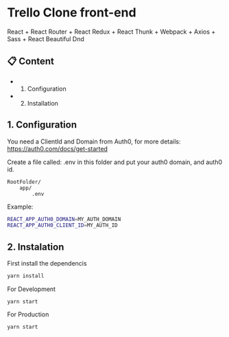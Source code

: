 # Trello Clone front-end

React + React Router + React Redux + React Thunk + Webpack + Axios + Sass + React Beautiful Dnd



## 📋 Content

* 1. Configuration

* 2. Installation

  

## 1. Configuration

You need a ClientId and Domain from Auth0, for more details: https://auth0.com/docs/get-started

Create a file called: .env in this folder and put your auth0 domain, and auth0 id.
```
RootFolder/
	app/
		.env
```

Example:

```bash
REACT_APP_AUTH0_DOMAIN=MY_AUTH_DOMAIN
REACT_APP_AUTH0_CLIENT_ID=MY_AUTH_ID
```



## 2. Instalation

First install the dependencis

```bash
yarn install
```

For Development

```
yarn start
```

For Production

```bash
yarn start
```


